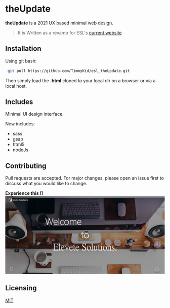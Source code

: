 # theUpdate

__theUpdate__ is a 2021 UX based minimal web design.
> It is Written as a revamp for ESL's [current website](https://elevetesolutions.com/#)


## Installation
Using git bash:

```bash
 git pull https://github.com/TimmyKid/esl_theUpdate.git
```
Then simply load the **.html** cloned to your local dir on a browser or via a local host.


## Includes
Minimal UI design interface.

New includes:
   + sass
   + gsap
   + html5
   + nodeJs


 ## Contributing
 Pull requests are accepted. For major changes, please open an issue first to discuss what you would like to change.

  **Experience this !]**
   ![ Home_page ](./static/img/Landing.png "Landing_page")


 ## Licensing
 [MIT](https://choosealicense.com/licenses/mit/)
